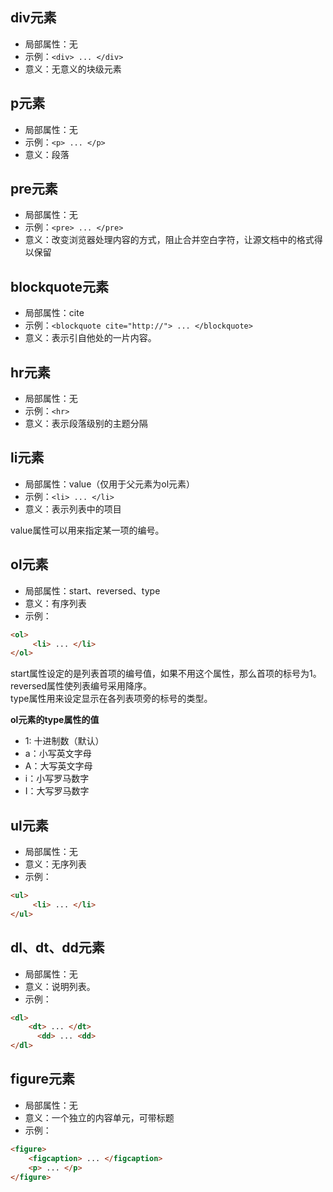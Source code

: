 
<h2 id="div">div元素</h2>

+ 局部属性：无
+ 示例：`<div> ... </div>`
+ 意义：无意义的块级元素

<h2 id="p">p元素</h2>

+ 局部属性：无
+ 示例：`<p> ... </p>`
+ 意义：段落

<h2 id="pre">pre元素</h2>

+ 局部属性：无
+ 示例：`<pre> ... </pre>`
+ 意义：改变浏览器处理内容的方式，阻止合并空白字符，让源文档中的格式得以保留


<h2 id="blockquote">blockquote元素</h2>

+ 局部属性：cite
+ 示例：`<blockquote cite="http://"> ... </blockquote>`
+ 意义：表示引自他处的一片内容。

<h2 id="hr">hr元素</h2>

+ 局部属性：无
+ 示例：`<hr>`
+ 意义：表示段落级别的主题分隔

<h2 id="li">li元素</h2>

+ 局部属性：value（仅用于父元素为ol元素）
+ 示例：`<li> ... </li>`
+ 意义：表示列表中的项目

value属性可以用来指定某一项的编号。

<h2 id="ol">ol元素</h2>

+ 局部属性：start、reversed、type
+ 意义：有序列表
+ 示例：
```html
<ol>
     <li> ... </li>
</ol>
```

start属性设定的是列表首项的编号值，如果不用这个属性，那么首项的标号为1。
<br>reversed属性使列表编号采用降序。
<br>type属性用来设定显示在各列表项旁的标号的类型。

**ol元素的type属性的值**

+ 1: 十进制数（默认）
+ a：小写英文字母
+ A：大写英文字母
+ i：小写罗马数字
+ I：大写罗马数字

<h2 id="ul">ul元素</h2>

+ 局部属性：无
+ 意义：无序列表
+ 示例：
```html
<ul>
     <li> ... </li>
</ul>
```

<h2 id="dl">dl、dt、dd元素</h2>

+ 局部属性：无
+ 意义：说明列表。
+ 示例：
```html
<dl>
    <dt> ... </dt>
      <dd> ... <dd>
</dl>
```

<h2 id="figure">figure元素</h2>

+ 局部属性：无
+ 意义：一个独立的内容单元，可带标题
+ 示例：
```html
<figure>
    <figcaption> ... </figcaption>
    <p> ... </p>
</figure>
```
